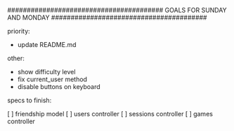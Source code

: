 ########################################
      GOALS FOR SUNDAY AND MONDAY
########################################

priority: 
- update README.md

other:  
- show difficulty level
- fix current_user method
- disable buttons on keyboard






specs to finish:

[ ] friendship model
[ ] users controller
[ ] sessions controller
[ ] games controller